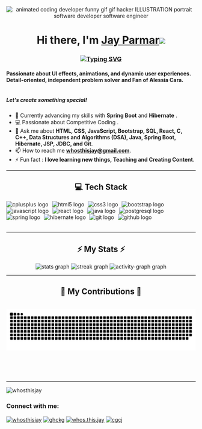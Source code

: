 <div align="center">
  <img height="280" width="400" src="https://mir-s3-cdn-cf.behance.net/project_modules/max_1200/06f21a161921919.63cd7887d0a70.gif" srcset="https://mir-s3-cdn-cf.behance.net/project_modules/disp/06f21a161921919.63cd7887d0a70.gif 600w, https://mir-s3-cdn-cf.behance.net/project_modules/max_1200/06f21a161921919.63cd7887d0a70.gif 1000w" sizes="(max-width: 1000px) 100vw, 1000px" class="ImageElement-image-SRv" alt="animated coding developer funny gif gif hacker ILLUSTRATION  portrait software developer software engineer" loading="lazy" fetchpriority="auto">
</div>
<h1 align="center">Hi there, I'm <a href="https://www.linkedin.com/in/uday-sharma-602b33267/">Jay Parmar</a><img src="https://user-images.githubusercontent.com/74038190/216120974-24a76b31-7f39-41f1-a38f-b3c1377cc612.png" width="60px"></h1>
<h3 align="center"><a href="https://git.io/typing-svg"><img src="https://readme-typing-svg.demolab.com?font=Fira+Code&size=25&pause=1000&color=19FFD6&center=true&vCenter=true&width=800&lines=A+passionate+Full+Stack+Java+developer+from+India🇮🇳" alt="Typing SVG" /></a></h3>
<h4 align="left">Passionate about UI effects, animations, and dynamic user experiences. Detail-oriented, independent problem solver and Fan of Alessia Cara.<br><br></h4>
<h5>Let's create something special!</h5>

- 🌱 Currently advancing my skills with <b>Spring Boot</b> and <b>Hibernate</b> .
- 💻 Passionate about Competitive Coding .
- 💬 Ask me about **HTML, CSS, JavaScript, Bootstrap, SQL, React, C, C++, Data Structures and Algorithms (DSA), Java, Spring Boot, Hibernate, JSP, JDBC, and Git**.
- 📫 How to reach me **whosthisjay@gmail.com**.
- ⚡ Fun fact : **I love learning new things, Teaching and Creating Content**.

<hr/>
<h2 align="center">💻 Tech Stack </h2>

<div align="left">
  <img src="https://img.shields.io/badge/C++-00599C?logo=cplusplus&logoColor=white&style=for-the-badge" height="36" alt="cplusplus logo"  />
  <img width="2" />
  <img src="https://img.shields.io/badge/HTML5-E34F26?logo=html5&logoColor=white&style=for-the-badge" height="36" alt="html5 logo"  />
  <img width="2" />
  <img src="https://img.shields.io/badge/CSS3-1572B6?logo=css3&logoColor=white&style=for-the-badge" height="36" alt="css3 logo"  />
  <img width="2" />
  <img src="https://img.shields.io/badge/Bootstrap-7952B3?logo=bootstrap&logoColor=white&style=for-the-badge" height="36" alt="bootstrap logo"  />
  <img width="2" />
  <img src="https://cdn.jsdelivr.net/gh/devicons/devicon/icons/javascript/javascript-original.svg" height="36" alt="javascript logo"  />
  <img width="2" />
  <img src="https://img.shields.io/badge/React-61DAFB?logo=react&logoColor=black&style=for-the-badge" height="36" alt="react logo"  />
  <img width="2" />
  <img src="https://cdn.jsdelivr.net/gh/devicons/devicon/icons/java/java-original.svg" height="36" alt="java logo"  />
  <img width="2" />
  <img src="https://img.shields.io/badge/PostgreSQL-4169E1?logo=postgresql&logoColor=white&style=for-the-badge" height="36" alt="postgresql logo"  />
  <img width="2" />
  <img src="https://img.shields.io/badge/Spring-6DB33F?logo=spring&logoColor=black&style=for-the-badge" height="36" alt="spring logo"  />
  <img width="2" />
  <img src="https://img.shields.io/badge/Hibernate-59666C?logo=hibernate&logoColor=white&style=for-the-badge" height="36" alt="hibernate logo"  />
  <img width="2" />
  <img src="https://img.shields.io/badge/Git-F05032?logo=git&logoColor=white&style=for-the-badge" height="36" alt="git logo"  />
  <img width="2" />
  <img src="https://img.shields.io/badge/GitHub-181717?logo=github&logoColor=white&style=for-the-badge" height="36" alt="github logo"  />
</div>



<br clear="both">
<hr/>

<div align="center">
  <h2 align="center">⚡ My Stats ⚡</h2>
  <img src="https://github-readme-stats.vercel.app/api?username=whosthisjay&hide_title=false&hide_rank=false&show_icons=true&include_all_commits=true&count_private=true&disable_animations=false&theme=codeSTACKr&locale=en&hide_border=false&order=1" height="130" alt="stats graph"  />
  <img src="https://streak-stats.demolab.com?user=whosthisjay&locale=en&mode=daily&theme=codeSTACKr&hide_border=false&border_radius=5&order=3" height="130" alt="streak graph"  />
  <img src="https://github-readme-activity-graph.vercel.app/graph?username=whosthisjay&radius=16&theme=modern-lilac&area=true&order=5&hide_border=false" height="210" alt="activity-graph graph"  />
</div>
<hr/>
<div align="center">
  <h2>🐍 My Contributions 🐍</h2>
  <br>
  <img alt="snake eating my contributions" src="https://raw.githubusercontent.com/salesp07/salesp07/output/github-contribution-grid-snake.svg" />
  
  <br/><br/><br/>
</div>
<hr/>

<p align="left"> <img src="https://komarev.com/ghpvc/?username=whosthisjay&label=Profile%20views&color=0e75b6&style=flat" alt="whosthisjay" /> </p>

<h3 align="left">Connect with me:</h3>
<p align="left">
<a href="https://twitter.com/whosthisjay" target="blank"><img align="center" src="https://skillicons.dev/icons?i=github" alt="whosthisjay" height="30" width="40" /></a>
<a href="https://linkedin.com/in/ghckg" target="blank"><img align="center" src="https://raw.githubusercontent.com/rahuldkjain/github-profile-readme-generator/master/src/images/icons/Social/linked-in-alt.svg" alt="ghckg" height="30" width="40" /></a>
<a href="https://instagram.com/whos.this.jay" target="blank"><img align="center" src="https://raw.githubusercontent.com/rahuldkjain/github-profile-readme-generator/master/src/images/icons/Social/instagram.svg" alt="whos.this.jay" height="30" width="40" /></a>
<a href="https://www.leetcode.com/cgcj" target="blank"><img align="center" src="https://raw.githubusercontent.com/rahuldkjain/github-profile-readme-generator/master/src/images/icons/Social/leet-code.svg" alt="cgcj" height="30" width="40" /></a>
</p>

